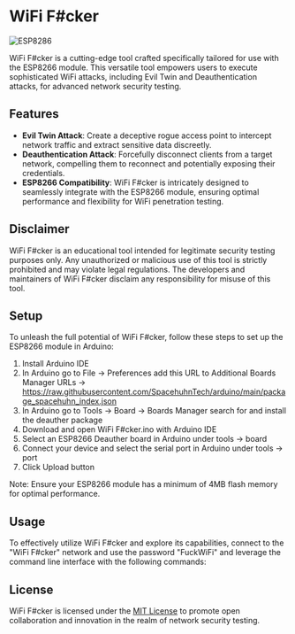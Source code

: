 # WiFi F#cker
![ESP8286](https://github.com/Adrilaw/WiFi-Fucker/assets/65346144/e54dc17e-f9e4-495c-a609-b26146d23050)


WiFi F#cker is a cutting-edge tool crafted specifically tailored for use with the ESP8266 module. This versatile tool empowers users to execute sophisticated WiFi attacks, including Evil Twin and Deauthentication attacks, for advanced network security testing.

## Features

- **Evil Twin Attack**: Create a deceptive rogue access point to intercept network traffic and extract sensitive data discreetly.
- **Deauthentication Attack**: Forcefully disconnect clients from a target network, compelling them to reconnect and potentially exposing their credentials.
- **ESP8266 Compatibility**: WiFi F#cker is intricately designed to seamlessly integrate with the ESP8266 module, ensuring optimal performance and flexibility for WiFi penetration testing.

## Disclaimer

WiFi F#cker is an educational tool intended for legitimate security testing purposes only. Any unauthorized or malicious use of this tool is strictly prohibited and may violate legal regulations. The developers and maintainers of WiFi F#cker disclaim any responsibility for misuse of this tool.

## Setup

To unleash the full potential of WiFi F#cker, follow these steps to set up the ESP8266 module in Arduino:
1. Install Arduino IDE
2. In Arduino go to File -> Preferences add this URL to Additional Boards Manager URLs -> https://raw.githubusercontent.com/SpacehuhnTech/arduino/main/package_spacehuhn_index.json
3. In Arduino go to Tools -> Board -> Boards Manager search for and install the deauther package
4. Download and open WiFi F#cker.ino with Arduino IDE
5. Select an ESP8266 Deauther board in Arduino under tools -> board
6. Connect your device and select the serial port in Arduino under tools -> port
7. Click Upload button

Note: Ensure your ESP8266 module has a minimum of 4MB flash memory for optimal performance.

## Usage

To effectively utilize WiFi F#cker and explore its capabilities, connect to the "WiFi F#cker" network and use the password "FuckWiFi" and leverage the command line interface with the following commands:

## License

WiFi F#cker is licensed under the [MIT License](LICENSE) to promote open collaboration and innovation in the realm of network security testing.
